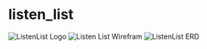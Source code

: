 # listen_list
![ListenList Logo](https://user-images.githubusercontent.com/117469100/236646178-0def34bb-0978-4995-8e7a-16e127c97647.png)
![Listen List Wirefram](https://user-images.githubusercontent.com/117469100/236645980-d75e1008-6856-4274-99b3-1f5755195e3c.jpg)
![ListenList ERD](https://user-images.githubusercontent.com/117469100/236645959-ba9851d4-1b01-4089-861e-bbae97ba513d.png)
